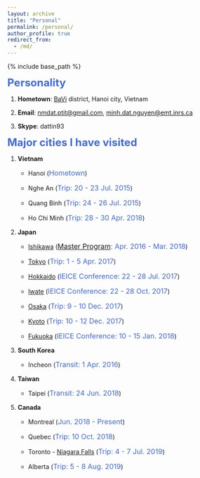 ```yaml
---
layout: archive
title: "Personal"
permalink: /personal/
author_profile: true
redirect_from:
  - /md/
---
```


{% include base_path %}

**<font size="5" color="#4169E1">Personality</font>** 

1. **Hometown**: [BaVi](https://www.google.com/maps/place/Ph%C3%BA+Ch%C3%A2u,+Ba+V%C3%AC,+Hanoi,+Vietnam/@21.2330201,105.4124663,14z/data=!3m1!4b1!4m5!3m4!1s0x3134f35ffc232bdb:0x9287b9d4b0916cf2!8m2!3d21.2378481!4d105.4360963) district, Hanoi city, Vietnam

2. **Email**: nmdat.ptit@gmail.com, minh.dat.nguyen@emt.inrs.ca

3. **Skype**: dattin93

**<font size="5" color="#4169E1">Major cities I have visited</font>**

1. **Vietnam**
	- Hanoi (<font size="3" color="#4169E1">Hometown</font>)

	- Nghe An (<font size="3" color="#4169E1">Trip: 20 - 23 Jul. 2015</font>)

	- Quang Binh (<font size="3" color="#4169E1">Trip: 24 - 26 Jul. 2015</font>)

	- Ho Chi Minh (<font size="3" color="#4169E1">Trip: 28 - 30 Apr. 2018</font>)

2. **Japan** 

	- [Ishikawa](https://www.google.com/maps/place/Ishikawa,+Japan/@36.9574386,135.6832852,8z/data=!3m1!4b1!4m5!3m4!1s0x5ff17e5ec1bc1aef:0x4bd43c138d189ab4!8m2!3d36.3260317!4d136.5289653) (<font size="3" color="#4169E1">[Master Program](https://datnguyenminh.github.io/files/Master_Grad.jpg): Apr. 2016 - Mar. 2018</font>)

	- [Tokyo](https://www.google.com/maps/place/Tokyo,+Japan/@35.5090627,139.2093901,9z/data=!3m1!4b1!4m5!3m4!1s0x605d1b87f02e57e7:0x2e01618b22571b89!8m2!3d35.6761919!4d139.6503106) (<font size="3" color="#4169E1">Trip: 1 - 5 Apr. 2017</font>)

	- [Hokkaido](https://www.google.com/maps/place/Hokkaido+University/@43.421133,140.4793487,7z/data=!4m13!1m7!3m6!1s0x5f9f59209f6c888b:0x1c3cc3564fce038f!2sHokkaido,+Japan!3b1!8m2!3d43.2203266!4d142.8634737!3m4!1s0x0:0x425f98023e0b86d5!8m2!3d43.0779162!4d141.339798) (<font size="3" color="#4169E1">IEICE Conference: 22 - 28 Jul. 2017</font>)

	- [Iwate](https://www.google.com/maps/place/Morioka,+Iwate,+Japan/@39.7471393,141.1212652,11z/data=!3m1!4b1!4m5!3m4!1s0x5f85755195bcfe01:0x1f3c2dde5b005696!8m2!3d39.7019558!4d141.1543303 ) (<font size="3" color="#4169E1">IEICE Conference: 22 - 28 Oct. 2017</font>)

	- [Osaka](https://www.google.com/maps/place/Osaka,+Japan/@34.6159666,134.5385735,9z/data=!4m5!3m4!1s0x6000e6553406e2e1:0xc55bc16ee46a2fe7!8m2!3d34.6937249!4d135.5022535) (<font size="3" color="#4169E1">Trip: 9 - 10 Dec. 2017</font>)

	- [Kyoto](https://www.google.com/maps/place/Kyoto,+Japan/@35.0984404,135.5787908,11z/data=!3m1!4b1!4m5!3m4!1s0x6001a8d6cd3cc3f1:0xc0961d366bbb1d3d!8m2!3d35.011564!4d135.7681489) (<font size="3" color="#4169E1">Trip: 10 - 12 Dec. 2017</font>)

	- [Fukuoka](https://www.google.com/maps/place/Fukuoka,+Japan/@33.4215478,130.3039437,9z/data=!4m5!3m4!1s0x3541eda1e9848429:0xf60a729936398783!8m2!3d33.5901838!4d130.4016888) (<font size="3" color="#4169E1">IEICE Conference: 10 - 15 Jan. 2018</font>)


3. **South Korea**

	- Incheon (<font size="3" color="#4169E1">Transit: 1 Apr. 2016</font>)

4. **Taiwan**

	- Taipei (<font size="3" color="#4169E1">Transit: 24 Jun. 2018</font>)

5. **Canada**

	- Montreal (<font size="3" color="#4169E1">Jun. 2018 - Present</font>)

	- Quebec (<font size="3" color="#4169E1">Trip: 10 Oct. 2018</font>)

	- Toronto - [Niagara Falls](https://www.google.com/maps/place/Niagara+Falls,+ON/@43.0538471,-79.2281182,11z/data=!3m1!4b1!4m5!3m4!1s0x89d3445eec824db9:0x46d2c56156bda288!8m2!3d43.0895577!4d-79.0849436) (<font size="3" color="#4169E1">Trip: 4 - 7 Jul. 2019</font>)

	- Alberta (<font size="3" color="#4169E1">Trip: 5 - 8 Aug. 2019</font>)
